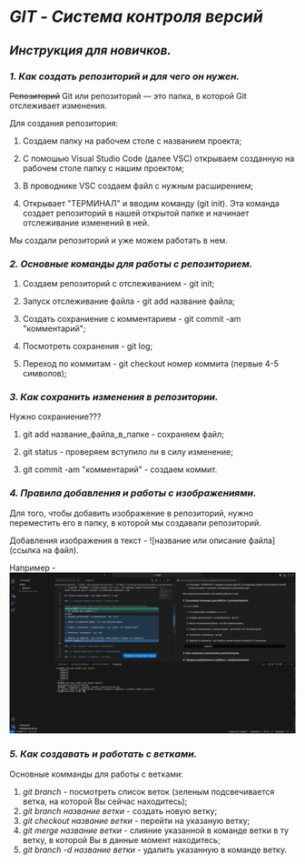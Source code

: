 # __*GIT - Система контроля версий*__

## __*Инструкция для новичков.*__

### _1. Как создать репозиторий и для чего он нужен._

~~Репозиторий~~ Git или репозиторий — это папка, в которой Git отслеживает изменения.

Для создания репозитория:

1. Создаем папку на рабочем столе с названием проекта;

2. С помошью Visual Studio Code (далее VSC) открываем созданную на рабочем столе папку с нашим проектом;

3. В проводнике VSC создаем файл с нужным расширением;

4. Открывает "ТЕРМИНАЛ" и вводим команду (git init). Эта команда создает репозиторий в нашей открытой папке и начинает отслеживание изменений в ней.

Мы создали репозиторий и уже можем работать в нем.

### _2. Основные команды для работы с репозиторием._

1. Создаем репозиторий с отслеживанием - git init;

2. Запуск отслеживание файла - git add название файла;

3. Создать сохраниение с комментарием - git commit -am "комментарий";

4. Посмотреть сохранения - git log;

5. Переход по коммитам - git checkout номер коммита (первые 4-5 символов);

### _3. Как сохранить изменения в репозитории._

Нужно сохраниение???

1. git add название_файла_в_папке - сохраняем файл;

2. git status - проверяем вступило ли в силу изменение;

3. git commit -am "комментарий" - создаем коммит.

### _4. Правила добавления и работы с изображениями._

Для того, чтобы добавить изображение в репозиторий, нужно переместить его в папку, в которой мы создавали репозиторий.

Добавления изображения в текст - ![название или описание файла](ссылка на файл).

Например - ![ошибка слияния](screenConflict.jpeg)

### _5. Как создавать и работать с ветками._

Основные комманды для работы с ветками:

1. _git branch_ - посмотреть список веток (зеленым подсвечивается ветка, на которой Вы сейчас находитесь);
2. _git branch название ветки_ - создать новую ветку;
3. _git checkout название ветки_ - перейти на указаную ветку;
4. _git merge название ветки_ - слияние указанной в команде ветки в ту ветку, в которой Вы в данные момент находитесь;
5. _git branch -d название ветки_ - удалить указанную в команде ветку.

